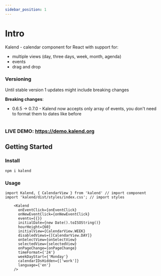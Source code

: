 ```yaml
---
sidebar_position: 1
---
```


# Intro

Kalend - calendar component for React with support for:

- multiple views (day, three days, week, month, agenda)
- events
- drag and drop

### Versioning
Until stable version 1 updates might include breaking changes

**Breaking changes**:
- 0.6.5 -> 0.7.0 - Kalend now accepts only array of events, you don't need to format them to dates like before

##

#

### LIVE DEMO: https://demo.kalend.org

##

## Getting Started


### Install

    npm i kalend

### Usage

    import Kalend, { CalendarView } from 'kalend' // import component
    import 'kalend/dist/styles/index.css'; // import styles

        <Kalend
          onEventClick={onEventClick}
          onNewEventClick={onNewEventClick}
          events={{}}
          initialDate={new Date().toISOString()}
          hourHeight={60}
          initialView={CalendarView.WEEK}
          disabledViews={[CalendarView.DAY]}
          onSelectView={onSelectView}
          selectedView={selectedView}
          onPageChange={onPageChange}
          timeFormat={'24'}
          weekDayStart={'Monday'}
          calendarIDsHidden={['work']}
          language={'en'}
        />

